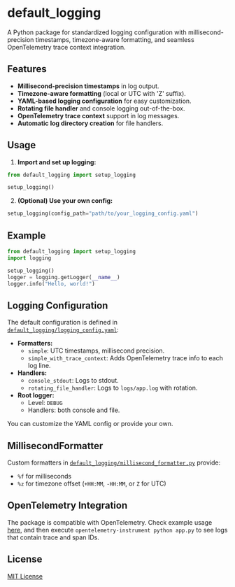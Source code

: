 # default_logging

A Python package for standardized logging configuration with millisecond-precision timestamps, timezone-aware formatting, and seamless OpenTelemetry trace context integration.

## Features

- **Millisecond-precision timestamps** in log output.
- **Timezone-aware formatting** (local or UTC with 'Z' suffix).
- **YAML-based logging configuration** for easy customization.
- **Rotating file handler** and console logging out-of-the-box.
- **OpenTelemetry trace context** support in log messages.
- **Automatic log directory creation** for file handlers.

## Usage

1. **Import and set up logging:**

```python
from default_logging import setup_logging

setup_logging()
```

2. **(Optional) Use your own config:**

```python
setup_logging(config_path="path/to/your_logging_config.yaml")
```

## Example

```python
from default_logging import setup_logging
import logging

setup_logging()
logger = logging.getLogger(__name__)
logger.info("Hello, world!")
```

## Logging Configuration

The default configuration is defined in [`default_logging/logging_config.yaml`](https://github.com/kquiet/python_default_logging/blob/main/default_logging/logging_config.yaml):

- **Formatters:**  
  - `simple`: UTC timestamps, millisecond precision.
  - `simple_with_trace_context`: Adds OpenTelemetry trace info to each log line.
- **Handlers:**  
  - `console_stdout`: Logs to stdout.
  - `rotating_file_handler`: Logs to `logs/app.log` with rotation.
- **Root logger:**  
  - Level: `DEBUG`
  - Handlers: both console and file.

You can customize the YAML config or provide your own.

## MillisecondFormatter

Custom formatters in [`default_logging/millisecond_formatter.py`](https://github.com/kquiet/python_default_logging/blob/main/default_logging/millisecond_formatter.py) provide:

- `%f` for milliseconds
- `%z` for timezone offset (`+HH:MM`, `-HH:MM`, or `Z` for UTC)

## OpenTelemetry Integration

The package is compatible with OpenTelemetry. Check example usage [here](https://github.com/kquiet/python_default_logging/blob/main/app.py), and then execute `opentelemetry-instrument python app.py` to see logs that contain trace and span IDs.


## License

[MIT License](https://github.com/kquiet/python_default_logging/blob/main/LICENSE)